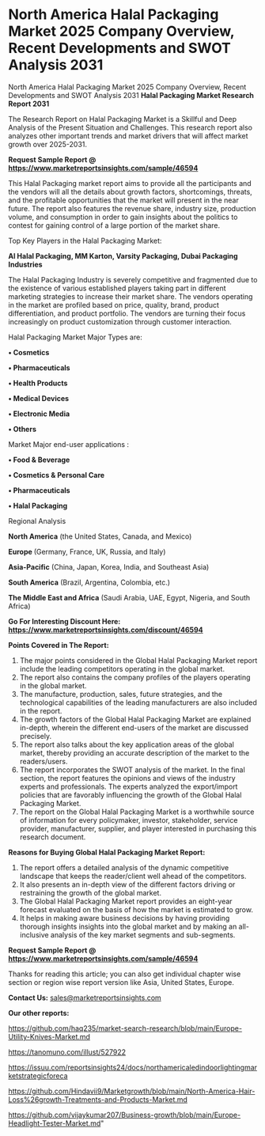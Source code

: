 # North America Halal Packaging Market 2025 Company Overview, Recent Developments and SWOT Analysis 2031
North America Halal Packaging Market 2025 Company Overview, Recent Developments and SWOT Analysis 2031
<strong>Halal Packaging Market Research Report 2031</strong>

The Research Report on Halal Packaging Market is a Skillful and Deep Analysis of the Present Situation and Challenges. This research report also analyzes other important trends and market drivers that will affect market growth over 2025-2031.

<strong>Request Sample Report @ <a href=https://www.marketreportsinsights.com/sample/46594>https://www.marketreportsinsights.com/sample/46594</a></strong>

This Halal Packaging market report aims to provide all the participants and the vendors will all the details about growth factors, shortcomings, threats, and the profitable opportunities that the market will present in the near future. The report also features the revenue share, industry size, production volume, and consumption in order to gain insights about the politics to contest for gaining control of a large portion of the market share.

Top Key Players in the Halal Packaging Market:

<strong>Al Halal Packaging, MM Karton, Varsity Packaging, Dubai Packaging Industries</strong>

The Halal Packaging Industry is severely competitive and fragmented due to the existence of various established players taking part in different marketing strategies to increase their market share. The vendors operating in the market are profiled based on price, quality, brand, product differentiation, and product portfolio. The vendors are turning their focus increasingly on product customization through customer interaction.

Halal Packaging Market Major Types are:

<strong>•  Cosmetics

•  Pharmaceuticals

•  Health Products

•  Medical Devices

•  Electronic Media

•  Others</strong>

Market Major end-user applications :

<strong>•  Food & Beverage

•  Cosmetics & Personal Care

•  Pharmaceuticals

•  Halal Packaging</strong>

Regional Analysis

</u><strong><b>North America</b></strong> (the United States, Canada, and Mexico)

<strong><b>Europe </b></strong>(Germany, France, UK, Russia, and Italy)

<strong><b>Asia-Pacific</b></strong> (China, Japan, Korea, India, and Southeast Asia)

<strong><b>South America</b></strong> (Brazil, Argentina, Colombia, etc.)

<strong><b>The Middle East and Africa</b></strong> (Saudi Arabia, UAE, Egypt, Nigeria, and South Africa)

<strong>Go For Interesting Discount Here: <a href=https://www.marketreportsinsights.com/discount/46594>https://www.marketreportsinsights.com/discount/46594</a></strong>

<strong>Points Covered in The Report:</strong>
<ol>
  <li>The major points considered in the Global Halal Packaging Market report include the leading competitors operating in the global market.</li>
  <li>The report also contains the company profiles of the players operating in the global market.</li>
  <li>The manufacture, production, sales, future strategies, and the technological capabilities of the leading manufacturers are also included in the report.</li>
  <li>The growth factors of the Global Halal Packaging Market are explained in-depth, wherein the different end-users of the market are discussed precisely.</li>
  <li>The report also talks about the key application areas of the global market, thereby providing an accurate description of the market to the readers/users.</li>
  <li>The report incorporates the SWOT analysis of the market. In the final section, the report features the opinions and views of the industry experts and professionals. The experts analyzed the export/import policies that are favorably influencing the growth of the Global Halal Packaging Market.</li>
  <li>The report on the Global Halal Packaging Market is a worthwhile source of information for every policymaker, investor, stakeholder, service provider, manufacturer, supplier, and player interested in purchasing this research document.</li>
</ol>
<strong>Reasons for Buying Global Halal Packaging Market Report:</strong>

<ol>
  <li>The report offers a detailed analysis of the dynamic competitive landscape that keeps the reader/client well ahead of the competitors.</li>
  <li>It also presents an in-depth view of the different factors driving or restraining the growth of the global market.</li>
  <li>The Global Halal Packaging Market report provides an eight-year forecast evaluated on the basis of how the market is estimated to grow.</li>
  <li>It helps in making aware business decisions by having providing thorough insights insights into the global market and by making an all-inclusive analysis of the key market segments and sub-segments.</li>
</ol>
<strong>Request Sample Report @ <a href=https://www.marketreportsinsights.com/sample/46594>https://www.marketreportsinsights.com/sample/46594</a></strong>


Thanks for reading this article; you can also get individual chapter wise section or region wise report version like Asia, United States, Europe.

<strong>Contact Us:</strong>
sales@marketreportsinsights.com

<strong>Our other reports:</strong>

<a href=https://github.com/haq235/market-search-research/blob/main/Europe-Utility-Knives-Market.md>https://github.com/haq235/market-search-research/blob/main/Europe-Utility-Knives-Market.md</a>

<a href=https://tanomuno.com/illust/527922>https://tanomuno.com/illust/527922</a>

<a href=https://issuu.com/reportsinsights24/docs/northamericaledindoorlightingmarketstrategicforeca>https://issuu.com/reportsinsights24/docs/northamericaledindoorlightingmarketstrategicforeca</a>

<a href=https://github.com/Hindavii9/Marketgrowth/blob/main/North-America-Hair-Loss%26growth-Treatments-and-Products-Market.md>https://github.com/Hindavii9/Marketgrowth/blob/main/North-America-Hair-Loss%26growth-Treatments-and-Products-Market.md</a>

<a href=https://github.com/vijaykumar207/Business-growth/blob/main/Europe-Headlight-Tester-Market.md>https://github.com/vijaykumar207/Business-growth/blob/main/Europe-Headlight-Tester-Market.md</a>"

